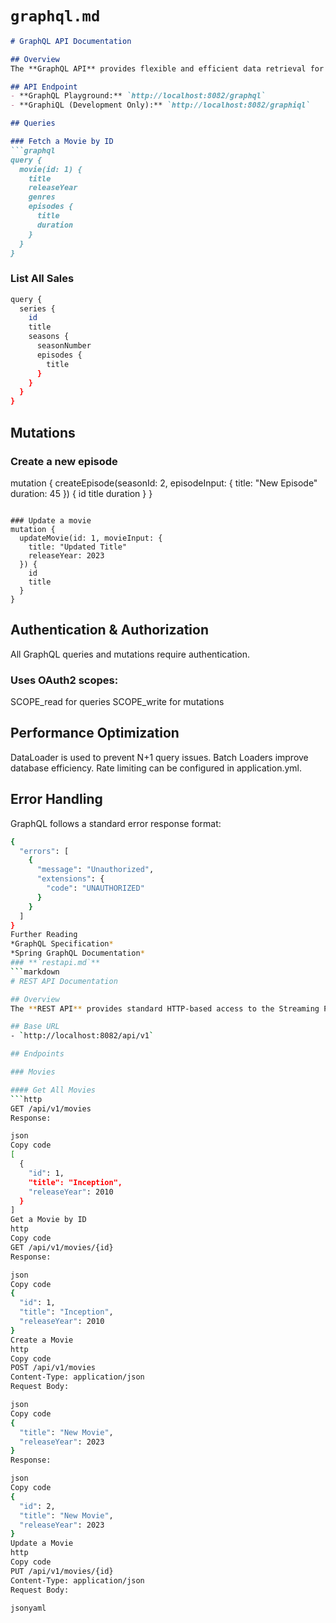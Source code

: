 

# **`graphql.md`**
```markdown
# GraphQL API Documentation

## Overview
The **GraphQL API** provides flexible and efficient data retrieval for the Streaming Platform Catalog Service. Clients can query only the fields they need, reducing over-fetching and improving performance.

## API Endpoint
- **GraphQL Playground:** `http://localhost:8082/graphql`
- **GraphiQL (Development Only):** `http://localhost:8082/graphiql`

## Queries

### Fetch a Movie by ID
```graphql
query {
  movie(id: 1) {
    title
    releaseYear
    genres
    episodes {
      title
      duration
    }
  }
}
```
### List All Sales 
```sh
query {
  series {
    id
    title
    seasons {
      seasonNumber
      episodes {
        title
      }
    }
  }
}
```

## Mutations 
### Create a new episode 
mutation {
  createEpisode(seasonId: 2, episodeInput: {
    title: "New Episode"
    duration: 45
  }) {
    id
    title
    duration
  }
}
```

### Update a movie
mutation {
  updateMovie(id: 1, movieInput: {
    title: "Updated Title"
    releaseYear: 2023
  }) {
    id
    title
  }
}
```

## Authentication & Authorization
All GraphQL queries and mutations require authentication.
### Uses OAuth2 scopes:
SCOPE_read for queries
SCOPE_write for mutations

## Performance Optimization
DataLoader is used to prevent N+1 query issues.
Batch Loaders improve database efficiency.
Rate limiting can be configured in application.yml.


## Error Handling
GraphQL follows a standard error response format:


```sh
{
  "errors": [
    {
      "message": "Unauthorized",
      "extensions": {
        "code": "UNAUTHORIZED"
      }
    }
  ]
}
Further Reading
*GraphQL Specification*
*Spring GraphQL Documentation*
### **`restapi.md`**
```markdown
# REST API Documentation

## Overview
The **REST API** provides standard HTTP-based access to the Streaming Platform Catalog Service. It supports CRUD operations for movies, series, seasons, and episodes.

## Base URL
- `http://localhost:8082/api/v1`

## Endpoints

### Movies

#### Get All Movies
```http
GET /api/v1/movies
Response:

json
Copy code
[
  {
    "id": 1,
    "title": "Inception",
    "releaseYear": 2010
  }
]
Get a Movie by ID
http
Copy code
GET /api/v1/movies/{id}
Response:

json
Copy code
{
  "id": 1,
  "title": "Inception",
  "releaseYear": 2010
}
Create a Movie
http
Copy code
POST /api/v1/movies
Content-Type: application/json
Request Body:

json
Copy code
{
  "title": "New Movie",
  "releaseYear": 2023
}
Response:

json
Copy code
{
  "id": 2,
  "title": "New Movie",
  "releaseYear": 2023
}
Update a Movie
http
Copy code
PUT /api/v1/movies/{id}
Content-Type: application/json
Request Body:

jsonyaml
```


